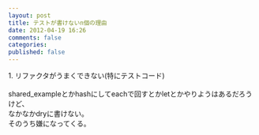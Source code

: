 ```yaml
---
layout: post
title: テストが書けないn個の理由
date: 2012-04-19 16:26
comments: false
categories: 
published: false
---
```


​1. リファクタがうまくできない(特にテストコード)\
\
shared\_exampleとかhashにしてeachで回すとかletとかやりようはあるだろうけど、\
なかなかdryに書けない。\
そのうち嫌になってくる。
